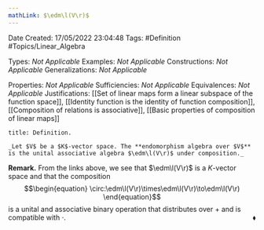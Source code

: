 ```yaml
---
mathLink: $\edm\l(V\r)$
---
```


<div class="topSpace"></div>

Date Created: 17/05/2022 23:04:48
Tags: #Definition #Topics/Linear_Algebra

Types: _Not Applicable_
Examples: _Not Applicable_
Constructions: _Not Applicable_
Generalizations: _Not Applicable_

Properties: _Not Applicable_
Sufficiencies: _Not Applicable_
Equivalences: _Not Applicable_
Justifications: [[Set of linear maps form a linear subspace of the function space]], [[Identity function is the identity of function composition]], [[Composition of relations is associative]], [[Basic properties of composition of linear maps]]

``` ad-Definition
title: Definition.

_Let $V$ be a $K$-vector space. The **endomorphism algebra over $V$** is the unital associative algebra $\edm\l(V\r)$ under composition._

```

**Remark.** From the links above, we see that $\edm\l(V\r)$ is a $K$-vector space and that the composition
$$\begin{equation}
    \circ:\edm\l(V\r)\times\edm\l(V\r)\to\edm\l(V\r)
\end{equation}$$
is a unital and associative binary operation that distributes over $+$ and is compatible with $\cdot$.<span style="float:right;">$\blacklozenge$</span>

